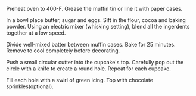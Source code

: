 Preheat oven to 400-F.
Grease the muffin tin or line it with paper cases.

In a bowl place butter, sugar and eggs.
Sift in the flour, cocoa and baking powder.
Using an electric mixer (whisking setting),
blend all the ingerdents together at a low speed.

Divide well-mixed batter between muffin cases.
Bake for 25 minutes.
Remove to cool completely before decorating.

Push a small circular cutter into the cupcake's top.
Carefully pop out the circle with a knife to create a round hole.
Repeat for each cupcake.

Fill each hole with a swirl of green icing.
Top with chocolate sprinkles(optional).